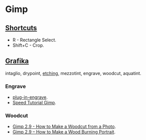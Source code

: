 # Gimp

## [Shortcuts](http://gimptips.com/articles/gimp-keyboard-shortcuts)
* R - Rectangle Select.
* Shift+C - Crop.

## [Grafika](https://lv.wikipedia.org/wiki/Grafika)
intaglio, drypoint, [etching](http://www.paintshopprotutorials.co.uk/html/etching_photo_effect_gimp_.html), mezzotint, engrave, woodcut, aquatint.

### Engrave
* [plug-in-engrave](https://docs.gimp.org/en/plug-in-engrave.html).
* [Speed Tutorial Gimp](https://www.youtube.com/watch?v=zkl4MOWPFD8).

### Woodcut
* [Gimp 2.9 - How to Make a Woodcut from a Photo](https://www.youtube.com/watch?v=15ovBTK5JVU).
* [Gimp 2.9 – How to Make a Wood Burning Portrait](https://www.youtube.com/watch?v=e9MsFAaZD8s).
